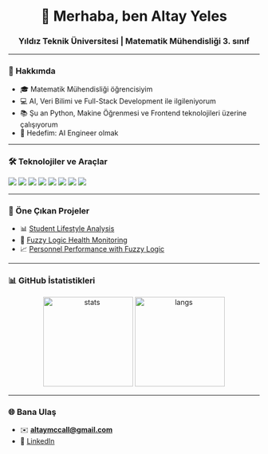 <h1 align="center">👋 Merhaba, ben Altay Yeles</h1>
<h3 align="center">Yıldız Teknik Üniversitesi | Matematik Mühendisliği 3. sınıf</h3>

---

### 🚀 Hakkımda  
- 🎓 Matematik Mühendisliği öğrencisiyim  
- 💻 AI, Veri Bilimi ve Full-Stack Development ile ilgileniyorum  
- 📚 Şu an Python, Makine Öğrenmesi ve Frontend teknolojileri üzerine çalışıyorum  
- 🎯 Hedefim: AI Engineer olmak  

---

### 🛠️ Teknolojiler ve Araçlar
<p align="left">
  <img src="https://img.shields.io/badge/Python-3776AB?style=for-the-badge&logo=python&logoColor=white"/>
  <img src="https://img.shields.io/badge/NumPy-013243?style=for-the-badge&logo=numpy&logoColor=white"/>
  <img src="https://img.shields.io/badge/Pandas-150458?style=for-the-badge&logo=pandas&logoColor=white"/>
  <img src="https://img.shields.io/badge/Matplotlib-007ACC?style=for-the-badge&logo=plotly&logoColor=white"/>
  <img src="https://img.shields.io/badge/HTML5-E34F26?style=for-the-badge&logo=html5&logoColor=white"/>
  <img src="https://img.shields.io/badge/CSS3-1572B6?style=for-the-badge&logo=css3&logoColor=white"/>
  <img src="https://img.shields.io/badge/Git-F05032?style=for-the-badge&logo=git&logoColor=white"/>
  <img src="https://img.shields.io/badge/VSCode-007ACC?style=for-the-badge&logo=visual-studio-code&logoColor=white"/>
</p>

---

### 📌 Öne Çıkan Projeler
- 📊 [Student Lifestyle Analysis](https://github.com/altayyeles/student-lifestyle)  
- 🤖 [Fuzzy Logic Health Monitoring](https://github.com/altayyeles/fuzzy-health)  
- 📈 [Personnel Performance with Fuzzy Logic](https://github.com/altayyeles/fuzzy-personnel)  

---

### 📊 GitHub İstatistikleri
<p align="center">
  <img src="https://github-readme-stats.vercel.app/api?username=altayyeles&show_icons=true&theme=radical" alt="stats" height="180"/>
  <img src="https://github-readme-stats.vercel.app/api/top-langs/?username=altayyeles&layout=compact&theme=radical" alt="langs" height="180"/>
</p>

---

### 🌐 Bana Ulaş
- ✉️ **altaymccall@gmail.com**  
- 💼 [LinkedIn](https://www.linkedin.com/in/altayyeles/)  

